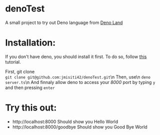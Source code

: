 # denoTest
A small project to try out Deno language from [Deno Land]

# Installation:
If you don't have deno, you should install it first. To do so, follow [this] tutorial.

First, git clone<br />
`git clone git@github.com:jmisiti42/denoTest.git`\n
Then, use\n
`deno server.ts`\n
And finnaly allow deno to access your *8000* port by typing `y` and then pressing `enter`

# Try this out:
- http://localhost:8000
Should show you Hello World
- http://localhost:8000/goodbye
Should show you Good Bye World


[Deno Land]: <https://deno.land>
[this]: <https://deno.land>
